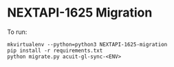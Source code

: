 # NEXTAPI-1625 Migration

To run:

```
mkvirtualenv --python=python3 NEXTAPI-1625-migration
pip install -r requirements.txt
python migrate.py acuit-gl-sync-<ENV>
```
